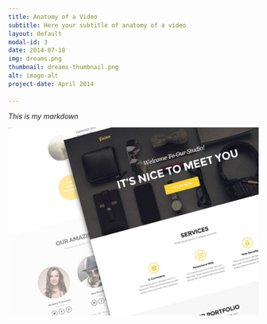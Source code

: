 ```yaml
---
title: Anatomy of a Video
subtitle: Here your subtitle of anatomy of a video
layout: default
modal-id: 3
date: 2014-07-18
img: dreams.png
thumbnail: dreams-thumbnail.png
alt: image-alt
project-date: April 2014

---
```


*This is my markdown*

![image](img/portfolio/golden.png)
